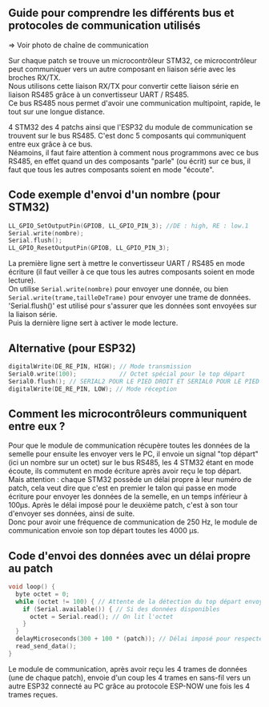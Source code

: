 ## Guide pour comprendre les différents bus et protocoles de communication utilisés  

=> Voir photo de chaîne de communication  

Sur chaque patch se trouve un microcontrôleur STM32, ce microcontrôleur peut communiquer vers un autre composant en liaison série avec les broches RX/TX.  
Nous utilisons cette liaison RX/TX pour convertir cette liaison série en liaison RS485 grâce à un convertisseur UART / RS485.  
Ce bus RS485 nous permet d'avoir une communication multipoint, rapide, le tout sur une longue distance.  

4 STM32 des 4 patchs ainsi que l'ESP32 du module de communication se trouvent sur le bus RS485. C'est donc 5 composants qui communiquent entre eux grâce à ce bus.  
Néamoins, il faut faire attention à comment nous programmons avec ce bus RS485, en effet quand un des composants "parle" (ou écrit) sur ce bus, il faut que tous les autres composants soient en mode "écoute".  

## Code exemple d'envoi d'un nombre (pour STM32)
``` c
LL_GPIO_SetOutputPin(GPIOB, LL_GPIO_PIN_3); //DE : high, RE : low.1  
Serial.write(nombre);  
Serial.flush();  
LL_GPIO_ResetOutputPin(GPIOB, LL_GPIO_PIN_3); 
```

La première ligne sert à mettre le convertisseur UART / RS485 en mode écriture (il faut veiller à ce que tous les autres composants soient en mode lecture).  
On utilise `Serial.write(nombre)` pour envoyer une donnée, ou bien `Serial.write(trame,tailleDeTrame)` pour envoyer une trame de données.  
'Serial.flush()' est utilisé pour s'assurer que les données sont envoyées sur la liaison série.  
Puis la dernière ligne sert à activer le mode lecture.  

## Alternative (pour ESP32)
```c
digitalWrite(DE_RE_PIN, HIGH); // Mode transmission  
Serial0.write(100);            // Octet spécial pour le top départ  
Serial0.flush(); // SERIAL2 POUR LE PIED DROIT ET SERIAL0 POUR LE PIED GAUCHE  
digitalWrite(DE_RE_PIN, LOW); // Mode réception  
```

## Comment les microcontrôleurs communiquent entre eux ?
Pour que le module de communication récupère toutes les données de la semelle pour ensuite les envoyer vers le PC, il envoie un signal "top départ" (ici un nombre sur un octet) sur le bus RS485, les 4 STM32 étant en mode écoute, ils commutent en mode écriture après avoir reçu le top départ.  
Mais attention : chaque STM32 possède un délai propre à leur numéro de patch, cela veut dire que c'est en premier le talon qui passe en mode écriture pour envoyer les données de la semelle, en un temps inférieur à 100µs. Après le délai imposé pour le deuxième patch, c'est à son tour d'envoyer ses données, ainsi de suite.  
Donc pour avoir une fréquence de communication de 250 Hz, le module de communication envoie son top départ toutes les 4000 µs.  

## Code d'envoi des données avec un délai propre au patch
```c
void loop() {  
  byte octet = 0;  
  while (octet != 100) { // Attente de la détection du top départ envoyé par le module de com  
    if (Serial.available()) { // Si des données disponibles  
      octet = Serial.read(); // On lit l'octet  
    }
  }
  delayMicroseconds(300 + 100 * (patch)); // Délai imposé pour respecter la commutation du mode transmission au mode réception  
  read_send_data();  
}  
```
Le module de communication, après avoir reçu les 4 trames de données (une de chaque patch), envoie d'un coup les 4 trames en sans-fil vers un autre ESP32 connecté au PC grâce au protocole ESP-NOW une fois les 4 trames reçues.    
